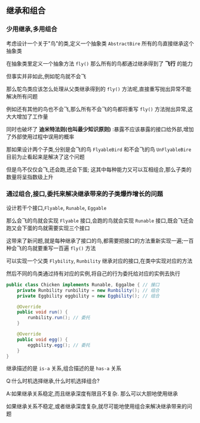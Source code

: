 ## 继承和组合

### 少用继承,多用组合

考虑设计一个关于"鸟"的类,定义一个抽象类 `AbstractBire` 所有的鸟直接继承这个抽象类

在抽象类里定义一个抽象方法 `fly()` 那么所有的鸟都通过继承得到了 **飞行** 的能力

但事实并非如此,例如鸵鸟就不会飞

那么鸵鸟类应该怎么处理从父类继承得到的 `fly()` 方法呢,直接重写抛出异常不能解决所有问题

例如还有其他的鸟也不会飞,那么所有不会飞的鸟都将重写 `fly()` 方法抛出异常,这大大增加了工作量

同时也破坏了 **迪米特法则(也叫最少知识原则)** :暴露不应该暴露的接口给外部,增加了外部使用过程中误用的概率

那如果设计两个子类,分别是会飞的鸟 `FlyableBird` 和不会飞的鸟 `UnFlyableBire` 目前为止看起来是解决了这个问题

但是鸟不仅仅会飞,还会跑,还会下蛋; 这其中每种能力又可以互相组合,那么子类的数量将呈指数级上升

### 通过组合,接口,委托来解决继承带来的子类爆炸增长的问题

设计若干个接口,`Flyable`, `Runable`, `Eggable`

那么会飞的鸟就会实现 `Flyable` 接口,会跑的鸟就会实现 `Runable` 接口,既会飞还会跑又会下蛋的鸟就需要实现三个接口

这带来了新问题,就是每种继承了接口的鸟,都需要把接口的方法重新实现一遍;一百种会飞的鸟就要重写一百遍 `fly()` 方法

可以实现一个父类 `Flybility`, `Runbility` 继承对应的接口,在类中实现对应的方法

然后不同的鸟类通过持有对应的实例,将自己的行为委托给对应的实例去执行

```java
public class Chicken implements Runable, Eggalbe { // 接口
    private Runbility runbility = new Runbility(); // 组合
    private Eggbility eggbility = new Eggbility(); // 组合

    @Override
    public void run() {
        runbility.run(); // 委托
    }

    @Override
    public void egg() {
        eggbility.egg(); // 委托
    }
}
```

继承描述的是 `is-a` 关系,组合描述的是 `has-a` 关系

Q:什么时机选择继承,什么时机选择组合?

A:如果继承关系稳定,而且继承深度有限且不复杂. 那么可以大胆地使用继承

如果继承关系不稳定,或者继承深度复杂,就尽可能地使用组合来解决继承带来的问题


